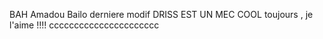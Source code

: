 BAH
Amadou Bailo
derniere modif 
DRISS EST UN MEC COOL toujours , je l'aime !!!! cccccccccccccccccccccc